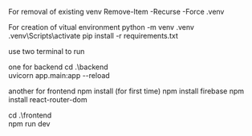 For removal of existing venv
Remove-Item -Recurse -Force .venv

For creation of vitual environment
python -m venv .venv
.venv\Scripts\activate
pip install -r requirements.txt


use two terminal to run

one for backend
cd .\backend\
uvicorn app.main:app --reload

another for frontend
npm install (for first time)
npm install firebase
npm install react-router-dom


cd .\frontend\
npm run dev
